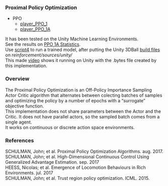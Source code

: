 ### Proximal Policy Optimization

- PPO  
	- [player_PPO_1](../reinforcement/players/player_PPO_1.py)
	- [player_PPO_1A](../reinforcement/players/player_PPO_1A.py)

It has been tested on the Unity Machine Learning Environments.  
See the results on [PPO 1A Statistics](https://github.com/NiloFreitas/Deep-Reinforcement-Learning/tree/master/statistics/PPO%201A).  
Use [script4](../reinforcement/script4.sh) to run a trained model, after putting the Unity 3DBall [build files](https://drive.google.com/drive/folders/13_uD0QtYc8fzWaVAz5auVNzk9WQUOqi4?usp=sharing) on *reinforcement/sources/unity/*  
This made [video](https://youtu.be/0cBAjqQ8nw4) shows it running on Unity with the .bytes file created by this implementation.  

### Overview

The Proximal Policy Optimization is an Off-Policy Importance Sampling Actor Critic algorithm that alternates between colecting batches of samples and optimizing the policy by a number of epochs with a “surrogate” objective function.  
This implementation does not share parameters between the Actor and the Critic. It does not have parallel actors, so the sampled batch comes from a single agent.  
It works on continuous or discrete action space environments.  

### References

SCHULMAN, John; et al. Proximal Policy Optimization Algorithms. aug. 2017.  
SCHULMAN, John; et al. High-Dimensional Continuous Control Using Generalized Advantage Estimation. sep. 2017  
HEESS, Nicolas; et al. Emergence of Locomotion Behaviours in Rich Environments. jul. 2017  
SCHULMAN, John; et al. Trust region policy optimization. ICML. 2015.  
